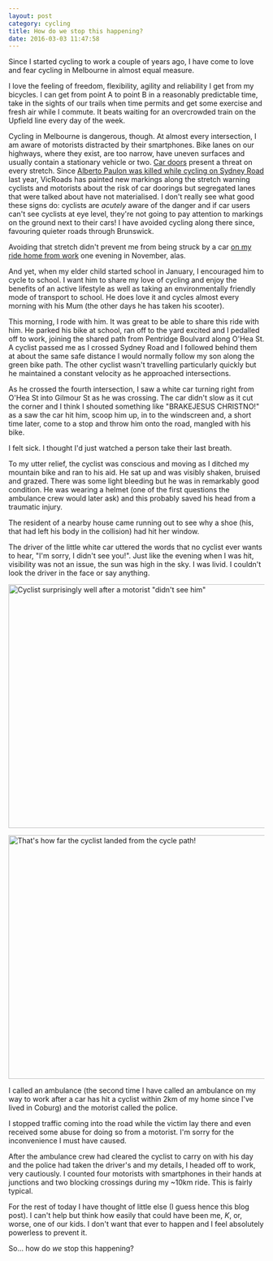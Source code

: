 ```yaml
---
layout: post
category: cycling
title: How do we stop this happening?
date: 2016-03-03 11:47:58
---
```


Since I started cycling to work a couple of years ago, I have come to love and
fear cycling in Melbourne in almost equal measure.

I love the feeling of freedom, flexibility, agility and reliability I get from
my bicycles. I can get from point A to point B in a reasonably predictable time,
take in the sights of our trails when time permits and get some exercise and
fresh air while I commute. It beats waiting for an overcrowded train on the
Upfield line every day of the week.

Cycling in Melbourne is dangerous, though. At almost every intersection, I am
aware of motorists distracted by their smartphones. Bike lanes on our highways,
where they exist, are too narrow, have uneven surfaces and usually contain a
stationary vehicle or two.
[Car doors](https://www.vicroads.vic.gov.au/safety-and-road-rules/cyclist-safety/car-doors-and-bike-riders) present a threat on every stretch. Since
[Alberto Paulon was killed while cycling on Sydney Road](http://www.theage.com.au/victoria/italian-cyclist-alberto-paulon-killed-on-sydney-road-brunswick-remembered-by-work-colleagues-and-memorial-ride-20150302-13skbz.html)
last year, VicRoads has painted new markings along the stretch warning cyclists
and motorists about the risk of car doorings but segregated lanes that were
talked about have not materialised. I don't really see what good these signs do:
cyclists are _acutely_ aware of the danger and if car users can't see cyclists
at eye level, they're not going to pay attention to markings on the ground next
to their cars! I have avoided cycling along there since, favouring quieter roads
through Brunswick.

Avoiding that stretch didn't prevent me from being struck by a car [on my ride
home from work](https://www.strava.com/activities/435334502) one evening in
November, alas.

And yet, when my elder child started school in January, I encouraged him to
cycle to school. I want him to share my love of cycling and enjoy the benefits
of an active lifestyle as well as taking an environmentally friendly mode of
transport to school. He does love it and cycles almost every morning with his
Mum (the other days he has taken his scooter).

This morning, I rode with him. It was great to be able to share this ride with
him. He parked his bike at school, ran off to the yard excited and I pedalled
off to work, joining the shared path from Pentridge Boulvard along O'Hea St. A
cyclist passed me as I crossed Sydney Road and I followed behind them at about
the same safe distance I would normally follow my son along the green bike path.
The other cyclist wasn't travelling particularly quickly but he maintained a
constant velocity as he approached intersections.

As he crossed the fourth intersection, I saw a white car turning right from
O'Hea St into Gilmour St as he was crossing. The car didn't slow as it cut the
corner and I think I shouted something like "BRAKEJESUS CHRISTNO!" as a saw the
car hit him, scoop him up, in to the windscreen and, a short time later, come to
a stop and throw him onto the road, mangled with his bike.

I felt sick. I thought I'd just watched a person take their last breath.

To my utter relief, the cyclist was conscious and moving as I ditched my
mountain bike and ran to his aid. He sat up and was visibly shaken, bruised and
grazed. There was some light bleeding but he was in remarkably good condition.
He was wearing a helmet (one of the first questions the ambulance crew would
later ask) and this probably saved his head from a traumatic injury.

The resident of a nearby house came running out to see why a shoe (his, that had
left his body in the collision) had hit her window.

The driver of the little white car uttered the words that no cyclist ever wants
to hear, "I'm sorry, I didn't see you!". Just like the evening when I was hit,
visibility was not an issue, the sun was high in the sky. I was livid. I
couldn't look the driver in the face or say anything.

<a data-flickr-embed="true"  href="https://www.flickr.com/photos/johnsyweb/25467827175/" title="Cyclist surprisingly well after a motorist &quot;didn&#x27;t see him&quot;"><img src="https://farm2.staticflickr.com/1641/25467827175_d467f254fa_z.jpg" width="640" height="480" alt="Cyclist surprisingly well after a motorist &quot;didn&#x27;t see him&quot;"></a><script async src="//embedr.flickr.com/assets/client-code.js" charset="utf-8"></script>

<a data-flickr-embed="true"  href="https://www.flickr.com/photos/johnsyweb/24841098583/" title="That&#x27;s how far the cyclist landed from the cycle path!"><img src="https://farm2.staticflickr.com/1507/24841098583_1629132654_z.jpg" width="640" height="480" alt="That&#x27;s how far the cyclist landed from the cycle path!"></a><script async src="//embedr.flickr.com/assets/client-code.js" charset="utf-8"></script>

I called an ambulance (the second time I have called an ambulance on my way to
work after a car has hit a cyclist within 2km of my home since I've lived in
Coburg) and the motorist called the police.

I stopped traffic coming into the road while the victim lay there and even
received some abuse for doing so from a motorist. I'm sorry for the
inconvenience I must have caused.

After the ambulance crew had cleared the cyclist to carry on with his day and
the police had taken the driver's and my details, I headed off to work, very
cautiously. I counted four motorists with smartphones in their hands at
junctions and two blocking crossings during my ~10km ride. This is fairly
typical.

For the rest of today I have thought of little else (I guess hence this blog
post). I can't help but think how easily that could have been me, _K_, or,
worse, one of our kids. I don't want that ever to happen and I feel absolutely
powerless to prevent it.

So... how do *we* stop this happening?
